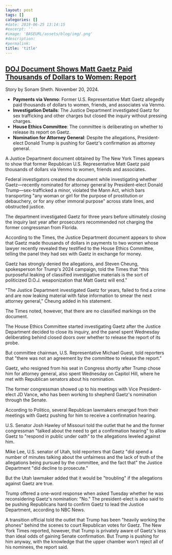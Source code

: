 ```yaml
---
layout: post
tags: []
categories: []
#date: 2019-06-25 13:14:15
#excerpt: ''
#image: 'BASEURL/assets/blog/img/.png'
#description:
#permalink:
title: 'title'
---
```



## [DOJ Document Shows Matt Gaetz Paid Thousands of Dollars to Women: Report](https://www.newsweek.com/matt-gaetz-paid-thousands-dollars-women-report-1989277)

Story by Sonam Sheth. November 20, 2024.

- **Payments via Venmo**: Former U.S. Representative Matt Gaetz allegedly paid thousands of dollars to women, friends, and associates via Venmo.
- **Investigation Details**: The Justice Department investigated Gaetz for sex trafficking and other charges but closed the inquiry without pressing charges.
- **House Ethics Committee**: The committee is deliberating on whether to release its report on Gaetz.
- **Nomination for Attorney General**: Despite the allegations, President-elect Donald Trump is pushing for Gaetz's confirmation as attorney general.

A Justice Department document obtained by The New York Times appears to show that former Republican U.S. Representative Matt Gaetz paid thousands of dollars via Venmo to women, friends and associates.

Federal investigators created the document while investigating whether Gaetz—recently nominated for attorney general by President-elect Donald Trump—sex-trafficked a minor, violated the Mann Act, which bars transporting "any woman or girl for the purpose of prostitution or debauchery, or for any other immoral purpose" across state lines, and obstructed justice.

The department investigated Gaetz for three years before ultimately closing the inquiry last year after prosecutors recommended not charging the former congressman from Florida.

According to the Times, the Justice Department document appears to show that Gaetz made thousands of dollars in payments to two women whose lawyer recently revealed they testified to the House Ethics Committee, telling the panel they had sex with Gaetz in exchange for money.

Gaetz has strongly denied the allegations, and Steven Cheung, spokesperson for Trump's 2024 campaign, told the Times that "this purposeful leaking of classified investigative materials is the sort of politicized D.O.J. weaponization that Matt Gaetz will end."

"The Justice Department investigated Gaetz for years, failed to find a crime and are now leaking material with false information to smear the next attorney general," Cheung added in his statement.

The Times noted, however, that there are no classified markings on the document.

The House Ethics Committee started investigating Gaetz after the Justice Department decided to close its inquiry, and the panel spent Wednesday deliberating behind closed doors over whether to release the report of its probe.

But committee chairman, U.S. Representative Michael Guest, told reporters that "there was not an agreement by the committee to release the report."

Gaetz, who resigned from his seat in Congress shortly after Trump chose him for attorney general, also spent Wednesday on Capitol Hill, where he met with Republican senators about his nomination.

The former congressman showed up to his meetings with Vice President-elect JD Vance, who has been working to shepherd Gaetz's nomination through the Senate.

According to Politico, several Republican lawmakers emerged from their meetings with Gaetz pushing for him to receive a confirmation hearing.

U.S. Senator Josh Hawley of Missouri told the outlet that he and the former congressman "talked about the need to get a confirmation hearing" to allow Gaetz to "respond in public under oath" to the allegations leveled against him.

Mike Lee, U.S. senator of Utah, told reporters that Gaetz "did spend a number of minutes talking about the unfairness and the lack of truth of the allegations being pursued by the committee, and the fact that" the Justice Department "did decline to prosecute."

But the Utah lawmaker added that it would be "troubling" if the allegations against Gaetz are true.

Trump offered a one-word response when asked Tuesday whether he was reconsidering Gaetz's nomination: "No." The president-elect is also said to be pushing Republicans hard to confirm Gaetz to lead the Justice Department, according to NBC News.

A transition official told the outlet that Trump has been "heavily working the phones" behind the scenes to court Republican votes for Gaetz. The New York Times reported, however, that Trump is privately aware of Gaetz's less than ideal odds of gaining Senate confirmation. But Trump is pushing for him anyway, with the knowledge that the upper chamber won't reject all of his nominees, the report said.
